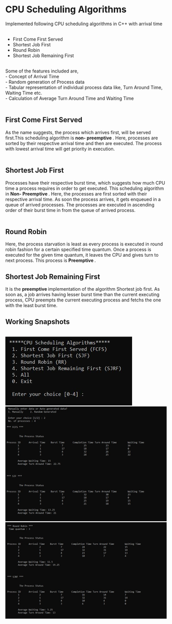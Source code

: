 # CPU Scheduling Algorithms

Implemented following CPU scheduling algorithms in C++ with arrival time <br>
<br>
* First Come First Served<br>
* Shortest Job First<br>
* Round Robin<br>
* Shortest Job Remaining First<br>
<br>
Some of the features included are, <br>
- Concept of Arrival Time <br>
- Random generation of Process data <br>
- Tabular representation of individual process data like, Turn Around Time, Waiting Time etc. <br>
- Calculation of Average Turn Around Time and Waiting Time <br>
<br>

## First Come First Served <br>

As the name suggests, the process which arrives first, will be served first.This scheduling algorithm is <b> non- preemptive </b>. Here, processes are sorted by their respective arrival time and then are executed. The process with lowest arrival time will get priority in execution.<br>
<br>

## Shortest Job First <br>

Processes have their respective burst time, which suggests how much CPU time a process requires in order to get executed. This scheduling algorithm in <b> Non- Preemptive </b>. Here, the processes are first sorted with their respective arrival time. As soon the process arrives, it gets enqueued in a queue of arrived processes. The processes are executed in ascending order of their burst time in from the queue of arrived process. <br>
<br>

## Round Robin <br>

Here, the process starvation is least as every process is executed in round robin fashion for a certain specified time quantum. Once a process is executed for the given time quantum, it leaves the CPU and gives turn to next process. This process is <b> Preemptive </b>.
<br>

## Shortest Job Remaining First <br>

It is the <b> preemptive </b> implementation of the algorithm Shortest job first. As soon as, a job arrives having lesser burst time than the current executing process, CPU preempts the current executing process and fetchs the one with the least burst time.

## Working Snapshots <br>
<br>
<img src="working snaps/img1.JPG">
<br>
<img src="working snaps/img2.JPG">
<br>
<img src="working snaps/img3.JPG">
<br>
